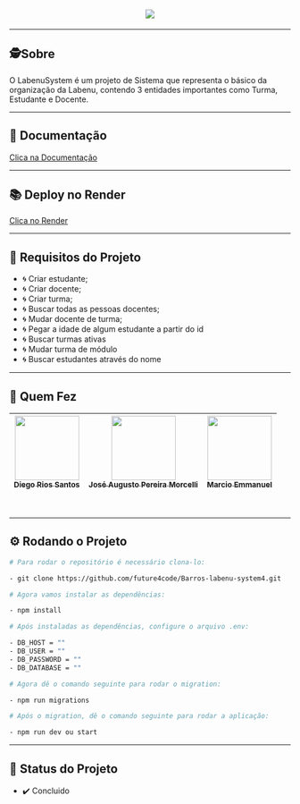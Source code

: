 <h1 align="center"><img src="https://readme-typing-svg.demolab.com?font=Exo+2&weight=700&size=43&duration=3000&pause=600&color=43009F&width=600&height=130&lines=Labenu+System+4;Projeto+Feito+com+TypeScript%2C;MySQL%2C+NodeJS%2C+ExpressJS%2C+;Cors%2C+Dotenv%2C+VS+Code."/></h1>

---
##  🕵Sobre
O LabenuSystem é um projeto de Sistema que representa o básico da organização da Labenu, contendo 3 entidades importantes como Turma, Estudante e Docente.

---
## 📖 Documentação 

<a href="https://documenter.getpostman.com/view/22376367/2s8Z75SphZ" target="_blank">Clica na Documentação</a>

---
## 📚 Deploy no Render

<a href="https://labenu-system4-a8ju.onrender.com/" target="_blank">Clica no Render</a>

---
## 🚧 Requisitos do Projeto

- 🌀 Criar estudante;
- 🌀 Criar docente;
- 🌀 Criar turma;
- 🌀 Buscar todas as pessoas docentes;
- 🌀 Mudar docente de turma;
- 🌀 Pegar a idade de algum estudante a partir do id
- 🌀 Buscar turmas ativas
- 🌀 Mudar turma de módulo
- 🌀 Buscar estudantes através do nome

---
##  🧒 Quem Fez 

|  [<img src="https://avatars.githubusercontent.com/u/99925453?v=4" width=115><br><sub>Diego Rios Santos</sub>](https://github.com/DiegoRiosS-dev) | [<img src="https://avatars.githubusercontent.com/u/102266417?v=4" width=115><br><sub>José Augusto Pereira Morcelli</sub>](https://github.com/josemorcelli) |  [<img src="https://avatars.githubusercontent.com/u/100731829?v=4" width=115><br><sub>Marcio Emmanuel</sub>](https://github.com/M-Emmanuel-G) |
| :-----: | :-----: | :-----: |
<br>

---
## ⚙️ Rodando o Projeto

```bash
# Para rodar o repositório é necessário clona-lo:

- git clone https://github.com/future4code/Barros-labenu-system4.git

# Agora vamos instalar as dependências:

- npm install

# Após instaladas as dependências, configure o arquivo .env:

- DB_HOST = ""
- DB_USER = ""
- DB_PASSWORD = ""
- DB_DATABASE = ""

# Agora dê o comando seguinte para rodar o migration:

- npm run migrations

# Após o migration, dê o comando seguinte para rodar a aplicação:

- npm run dev ou start
```


---
##  🧭 Status do Projeto
 
 - ✔️ Concluido 
